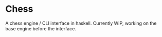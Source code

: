 # Chess

A chess engine / CLI interface in haskell. Currently WIP, working on the base engine before the interface.
